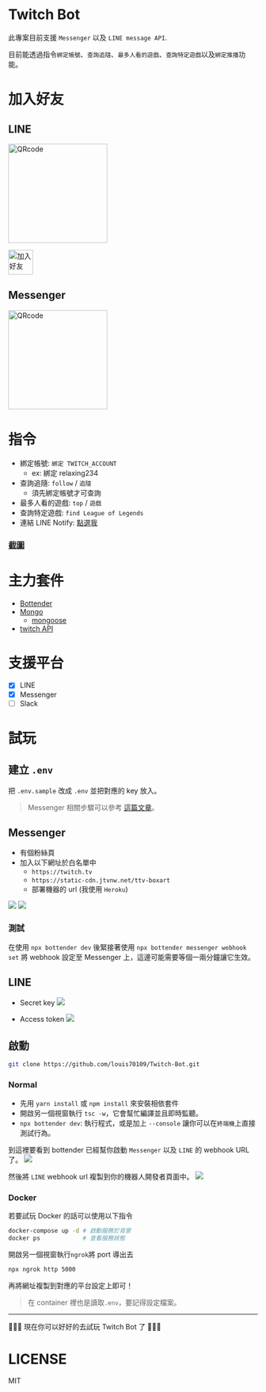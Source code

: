 # Twitch Bot

此專案目前支援 `Messenger` 以及 `LINE message API`.

目前能透過指令`綁定帳號`、`查詢追隨`、`最多人看的遊戲`、`查詢特定遊戲`以及`綁定推播`功能。

# 加入好友

## LINE

<img height="200" border="0" alt="QRcode" src="https://i.imgur.com/kRcEhBN.png">

<a href="https://line.me/R/ti/p/%40eae1476b"><img height="50" border="0" alt="加入好友" src="https://scdn.line-apps.com/n/line_add_friends/btn/zh-Hant.png"></a>

## Messenger

<img height="200" border="0" alt="QRcode" src="https://i.imgur.com/93yxeiy.png">

# 指令

- 綁定帳號: `綁定 TWITCH_ACCOUNT`
  - ex: 綁定 relaxing234
- 查詢追隨: `follow` / `追隨`
  - 須先綁定帳號才可查詢
- 最多人看的遊戲: `top` / `遊戲`
- 查詢特定遊戲: `find League of Legends`
- 連結 LINE Notify: [點選我](https://liff.line.me/1653917374-QqknRPqk)

### [截圖](https://github.com/louis70109/Twitch-Bot/tree/master/public)

# 主力套件

- [Bottender](https://github.com/Yoctol/bottender)
- [Mongo](https://www.mongodb.com/)
  - [mongoose](https://mongoosejs.com/)
- [twitch API](https://d-fischer.github.io/twitch/docs/basic-usage/getting-started.html)

# 支援平台

- [x] LINE
- [x] Messenger
- [ ] Slack

# 試玩

## 建立 `.env`

把 `.env.sample` 改成 `.env` 並把對應的 key 放入。

> Messenger 相關步驟可以參考 [這篇文章](https://ithelp.ithome.com.tw/articles/10218682)。

## Messenger

- 有個粉絲頁
- 加入以下網址於白名單中
  - `https://twitch.tv`
  - `https://static-cdn.jtvnw.net/ttv-boxart`
  - 部署機器的 url (我使用 `Heroku`)

![](https://i.imgur.com/dtj3zKO.png)
![](https://i.imgur.com/KEtSop6.png)

### 測試

在使用 `npx bottender dev` 後緊接著使用 `npx bottender messenger webhook set` 將 webhook 設定至 Messenger 上，這邊可能需要等個一兩分鐘讓它生效。

## LINE

- Secret key
  ![](https://i.imgur.com/mwLCBIe.png)

- Access token
  ![](https://i.imgur.com/7hVHm3c.png)

## 啟動

```sh
git clone https://github.com/louis70109/Twitch-Bot.git
```

### Normal

- 先用 `yarn install` 或 `npm install` 來安裝相依套件
- 開啟另一個視窗執行 `tsc -w`，它會幫忙編譯並且即時監聽。
- `npx bottender dev`: 執行程式，或是加上 `--console` 讓你可以在`終端機`上直接測試行為。

到這裡要看到 bottender 已經幫你啟動 `Messenger` 以及 `LINE` 的 webhook URL 了。
![](https://i.imgur.com/p3z2fCp.png)

然後將 `LINE` webhook url 複製到你的機器人開發者頁面中。
![](https://i.imgur.com/KEpPgxK.png)

### Docker

若要試玩 Docker 的話可以使用以下指令

```sh
docker-compose up -d # 啟動服務於背景
docker ps            # 查看服務狀態
```

開啟另一個視窗執行`ngrok`將 port 導出去

```sh
npx ngrok http 5000
```

再將網址複製到對應的平台設定上即可！

> 在 container 裡也是讀取`.env`，要記得設定檔案。

---

👾👾👾 現在你可以好好的去試玩 Twitch Bot 了 🎉🎉🎉

# LICENSE

MIT
